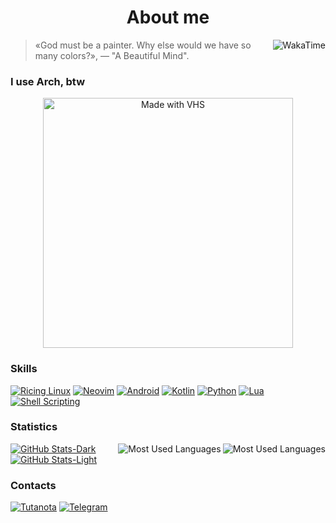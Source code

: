 # <div align="center">About me</div>

<a href="https://wakatime.com/@Frestein" >
 <img src="https://wakatime.com/badge/user/68f484d1-8dc6-407c-8ffc-5e15f4f09571.svg?style=for-the-badge&color=57a143" align="right" alt="WakaTime" title="WakaTime"/>
</a>

> «God must be a painter. Why else would we have so many colors?», — "A Beautiful Mind".

### I use Arch, btw
<div align="center">
 <a href="https://vhs.charm.sh">
  <img src="https://vhs.charm.sh/vhs-2tUOCqi7niSQRJkLMbVl0F.gif" width="400" alt="Made with VHS">
 </a>
</div>

### Skills
[![Ricing Linux](https://img.shields.io/badge/-Rising%20Linux-FFD700?style=for-the-badge&logo=linux&logoColor=1a1d22 "Ricing Linux")](https://www.reddit.com/r/unixporn/)
[![Neovim](https://img.shields.io/badge/-Neovim-3C3F4D?style=for-the-badge&logo=neovim "Neovim")](https://neovim.io/)
[![Android](https://img.shields.io/badge/-Android-3DDC84?style=for-the-badge&logo=android "Android")](https://developer.android.com/docs)
[![Kotlin](https://img.shields.io/badge/-Kotlin-A97BFF?style=for-the-badge&logo=kotlin "Kotlin")](https://kotlinlang.org/)
[![Python](https://img.shields.io/badge/-Python-4A9BC2?style=for-the-badge&logo=python "Python")](https://www.python.org/)
[![Lua](https://img.shields.io/badge/-Lua-00007C?style=for-the-badge&logo=lua "Lua")](https://www.lua.org/about.html)
[![Shell Scripting](https://img.shields.io/badge/-Shell%20Scripting-4EAA1B?style=for-the-badge&logo=zsh&logoColor=1a1d22 "Shell Scripting")](https://www.zsh.org/)

### Statistics

<a href="https://www.youtube.com/watch?v=dQw4w9WgXcQ#gh-dark-mode-only" >
 <img src="https://github-readme-stats-frestein.vercel.app/api/top-langs/?username=Frestein&layout=compact&show_icons=true&theme=dark&bg_color=1a1d22&icon_color=57a143&title_color=57a143" align="right" alt="Most Used Languages" title="Most Used Languages"/>
</a>
<a href="https://www.youtube.com/watch?v=dQw4w9WgXcQ#gh-light-mode-only" >
 <img src="https://github-readme-stats-frestein.vercel.app/api/top-langs/?username=Frestein&layout=compact&show_icons=true&theme=default&bg_color=eff1f5&text_color=4c4f69&icon_color=40a02b&title_color=40a02b" align="right" alt="Most Used Languages" title="Most Used Languages"/>
</a>

[![GitHub Stats-Dark](https://github-readme-stats-frestein.vercel.app/api?username=Frestein&show_icons=true&theme=dark&bg_color=1a1d22&icon_color=57a143&title_color=57a143 "GitHub Stats")](https://www.youtube.com/watch?v=dQw4w9WgXcQ#gh-dark-mode-only)
[![GitHub Stats-Light](https://github-readme-stats-frestein.vercel.app/api?username=Frestein&show_icons=true&theme=default&bg_color=eff1f5&text_color=4c4f69&icon_color=40a02b&title_color=40a02b "GitHub Stats")](https://www.youtube.com/watch?v=dQw4w9WgXcQ#gh-light-mode-only)

### Contacts
[![Tutanota](https://img.shields.io/badge/-Tutanota-1a1d22?style=for-the-badge&logo=tutanota "Tutanota")](mailto:frestein@tuta.io)
[![Telegram](https://img.shields.io/badge/-Telegram-1a1d22?style=for-the-badge&logo=telegram "Telegram")](https://t.me/fresteinart)
